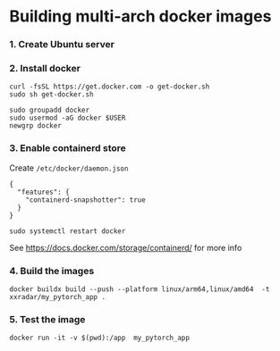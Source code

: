 # Building multi-arch docker images

### 1. Create Ubuntu server
### 2. Install docker
```
curl -fsSL https://get.docker.com -o get-docker.sh
sudo sh get-docker.sh
```
```
sudo groupadd docker
sudo usermod -aG docker $USER
newgrp docker
```
### 3. Enable containerd store
Create `/etc/docker/daemon.json`
```
{
  "features": {
    "containerd-snapshotter": true
  }
}
```
```
sudo systemctl restart docker
```
See https://docs.docker.com/storage/containerd/ for more info
### 4. Build the images 
```
docker buildx build --push --platform linux/arm64,linux/amd64  -t xxradar/my_pytorch_app .
```

### 5. Test the image
```
docker run -it -v $(pwd):/app  my_pytorch_app
```
